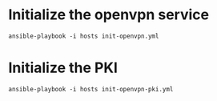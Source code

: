# Initialize the openvpn service

```
ansible-playbook -i hosts init-openvpn.yml
```

# Initialize the PKI

```
ansible-playbook -i hosts init-openvpn-pki.yml
```
